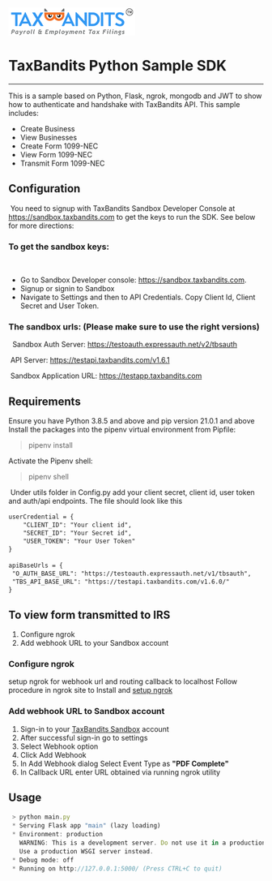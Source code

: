 ![TaxBandits Logo](/static/logo.png)
​
# TaxBandits Python Sample SDK
***
This is a sample based on Python, Flask, ngrok, mongodb and JWT to show how to authenticate and handshake with TaxBandits API. This sample includes:
​
- Create Business
- View Businesses
- Create Form 1099-NEC
- View Form 1099-NEC
- Transmit Form 1099-NEC
​
## Configuration
​
You need to signup with TaxBandits Sandbox Developer Console at https://sandbox.taxbandits.com to get the keys to run the SDK. See below for more directions:
### To get the sandbox keys:
​
- Go to Sandbox Developer console: https://sandbox.taxbandits.com.
  ​
- Signup or signin to Sandbox
  ​
- Navigate to Settings and then to API Credentials. Copy Client Id, Client Secret and User Token.
  ​
​
### The sandbox urls: (Please make sure to use the right versions)
​
​
Sandbox Auth Server: https://testoauth.expressauth.net/v2/tbsauth
​

​
API Server: https://testapi.taxbandits.com/v1.6.1
​

​
Sandbox Application URL: https://testapp.taxbandits.com
​
## Requirements
Ensure you have Python 3.8.5 and above and pip version 21.0.1 and above
​
Install the packages into the pipenv virtual environment from Pipfile:
> pipenv install

Activate the Pipenv shell:
​
> pipenv shell


​
Under utils folder in Config.py add your client secret, client id, user token and auth/api endpoints. The file should look like this
​
```
userCredential = {
    "CLIENT_ID": "Your client id",
    "SECRET_ID": "Your Secret id",
    "USER_TOKEN": "Your User Token"
}
​
apiBaseUrls = {
 "O_AUTH_BASE_URL": "https://testoauth.expressauth.net/v1/tbsauth",
 "TBS_API_BASE_URL": "https://testapi.taxbandits.com/v1.6.0/"
}
```
## To view form transmitted to IRS
1. Configure ngrok
2. Add webhook URL to your Sandbox account
### Configure ngrok 
setup ngrok for webhook url and routing callback to localhost
Follow procedure in ngrok site to Install and [setup ngrok](https://ngrok.com/download)
### Add webhook URL to Sandbox account
1. Sign-in to your [TaxBandits Sandbox](https://sandbox.taxbandits.com/) account 
2. After successful sign-in go to settings 
3. Select Webhook option
4. Click Add Webhook
5. In Add Webhook dialog Select Event Type as __"PDF Complete"__
6. In Callback URL enter URL obtained via running ngrok utility

## Usage
```javascript {highlight=[1, 7]}
 > python main.py
 * Serving Flask app "main" (lazy loading)
 * Environment: production
   WARNING: This is a development server. Do not use it in a production deployment.
   Use a production WSGI server instead.
 * Debug mode: off
 * Running on http://127.0.0.1:5000/ (Press CTRL+C to quit)
```

